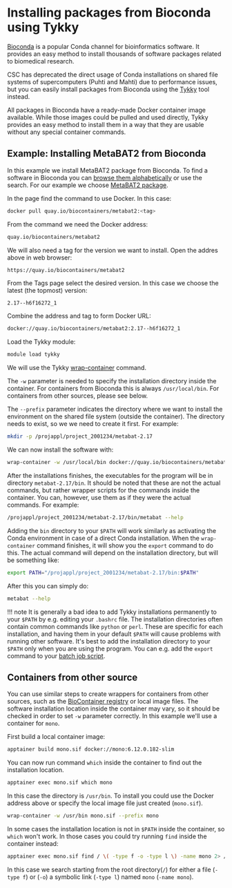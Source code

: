 # Installing packages from Bioconda using Tykky

[Bioconda](https://bioconda.github.io/index.html) is a popular
Conda channel for bioinformatics software. It provides an easy
method to install thousands of software packages related to biomedical
research.

CSC has deprecated the direct usage of Conda installations on shared file systems
of supercomputers (Puhti and Mahti) due to performance
issues, but you can easily install packages from Bioconda using the
[Tykky](../../computing/containers/tykky.md) tool instead.

All packages in Bioconda have a ready-made Docker container image available. While
those images could be pulled and used directly, Tykky provides an easy method to
install them in a way that they are usable without any special container commands.

## Example: Installing MetaBAT2 from Bioconda

In this example we install MetaBAT2 package from Bioconda. To find a software in
Bioconda you can
[browse them alphabetically](https://bioconda.github.io/conda-package_index.html)
or use the search. For our example we choose
[MetaBAT2 package](https://bioconda.github.io/recipes/metabat2/README.html).

In the page find the command to use Docker. In this case:

```bash
docker pull quay.io/biocontainers/metabat2:<tag>
```

From the command we need the Docker address:

```bash
quay.io/biocontainers/metabat2
```

We will also need a tag for the version we want to install. Open the addres above in web browser:

```text
https://quay.io/biocontainers/metabat2
```

From the Tags page select the desired version. In this case we choose the latest
(the topmost) version:

```bash
2.17--h6f16272_1
```

Combine the address and tag to form Docker URL:

```bash
docker://quay.io/biocontainers/metabat2:2.17--h6f16272_1
```

Load the Tykky module:

```bash
module load tykky
```

We will use the Tykky
[wrap-container](../../computing/containers/tykky.md#container-based-installations)
command.

The `-w` parameter is needed to specify the installation directory inside the
container. For containers from Bioconda this is always `/usr/local/bin`. For
containers from other sources, please see below.

The `--prefix` parameter indicates the directory where we want to install the
environment on the shared file system (outside the container). The directory
needs to exist, so we we need to create it first. For example:

```bash
mkdir -p /projappl/project_2001234/metabat-2.17
```

We can now install the software with:

```bash
wrap-container -w /usr/local/bin docker://quay.io/biocontainers/metabat2:2.17--h6f16272_1 --prefix /projappl/project_2001234/metabat-2.17
```

After the installations finishes, the executables for the program will be in directory
`metabat-2.17/bin`. It should be noted that these are not the actual commands, but
rather wrapper scripts for the commands inside the container. You can, however, use
them as if they were the actual commands. For example:

```bash
/projappl/project_2001234/metabat-2.17/bin/metabat --help
```

Adding the `bin` directory to your `$PATH` will work similarly as activating the
Conda environment in case of a direct Conda installation. When the `wrap-container`
command finishes, it will show you the `export` command to do this. The actual command
will depend on the installation directory, but will be something like:

```bash
export PATH="/projappl/project_2001234/metabat-2.17/bin:$PATH"
```

After this you can simply do:

```bash
metabat --help
```

!!! note
    It is generally a bad idea to add Tykky installations permanently to your `$PATH`
    by e.g. editing your `.bashrc` file. The installation directories often contain
    common commands like `python` or `perl`. These are specific for each installation,
    and having them in your default `$PATH` will cause problems with running other
    software. It's best to add the installation directory to your `$PATH` only when
    you are using the program. You can e.g. add the `export` command to your
    [batch job script](../../computing/running/creating-job-scripts-puhti.md).

## Containers from other source

You can use similar steps to create wrappers for containers from other sources, such
as the [BioContainer registry](https://biocontainers.pro/) or local image files.
The software installation location inside the container may vary, so it should be
checked in order to set `-w` parameter correctly. In this example we'll use a container
for `mono`.

First build a local container image:

```bash
apptainer build mono.sif docker://mono:6.12.0.182-slim
```

You can now run command `which` inside the container to find out the installation
location.

```bash
apptainer exec mono.sif which mono
```

In this case the directory is `/usr/bin`. To install you could use the Docker address
above or specify the local image file just created (`mono.sif`).

```bash
wrap-container -w /usr/bin mono.sif --prefix mono
```

In some cases the installation location is not in `$PATH` inside the container, so
`which` won't work. In those cases you could try running `find` inside the container
instead:

```bash
apptainer exec mono.sif find / \( -type f -o -type l \) -name mono 2> /dev/null
```

In this case we search starting from the root directory(`/`) for either a file
(`-type f`) or (`-o`) a symbolic link (`-type l`) named `mono` (`-name mono`).
